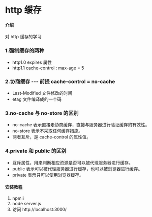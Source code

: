 # http 缓存

#### 介绍

对 http 缓存的学习

### 1.强制缓存的两种

- http1.0 expires 属性
- http1.1 cache-control : max-age = 5

### 2.协商缓存 --- 前提 cache-control = no-cache

- Last-Modified 文件修改的时间
- etag 文件编译成的一个码

### 3.no-cache 与 no-store 的区别

- no-cache 表示直接走协商缓存，直接与服务器进行验证缓存的有效性。
- no-store 表示不采取任何缓存措施。
- 两者互斥，是 cache-control 的属性值。

### 4.private 和 public 的区别

- 互斥属性，用来判断相应资源是否可以被代理服务器进行缓存。
- public 表示可以被代理服务器进行缓存，也可以被浏览器进行缓存。
- private 表示只可以使用浏览器缓存。

#### 安装教程

1. npm i
2. node server.js
3. 访问 http://localhost:3000/
